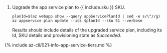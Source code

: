 1. Upgrade the app service plan to {{ include.sku }} SKU.

    ```shell
    planId=$(az webapp show --query appServicePlanId | sed -e s/\"//g)
    az appservice plan update --ids $planId --sku S1 --verbose
    ```
    Results should include details of the upgraded service plan, including its Id, SKU details and provisioning state as _Succeeded_.

{% include az-cli/021-info-app-service-tiers.md %}
